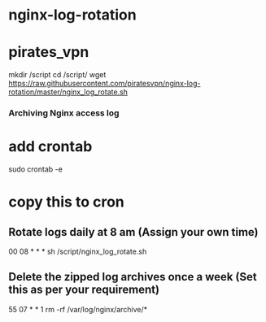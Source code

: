 # nginx-log-rotation
# pirates_vpn

mkdir /script
cd /script/
wget https://raw.githubusercontent.com/piratesvpn/nginx-log-rotation/master/nginx_log_rotate.sh

### Archiving Nginx access log ###

# add crontab
sudo crontab -e 
# copy this to cron

## Rotate logs daily at 8 am (Assign your own time)
00 08 * * * sh /script/nginx_log_rotate.sh
## Delete the zipped log archives once a week (Set this as per your requirement)
55 07 * * 1 rm -rf /var/log/nginx/archive/*


